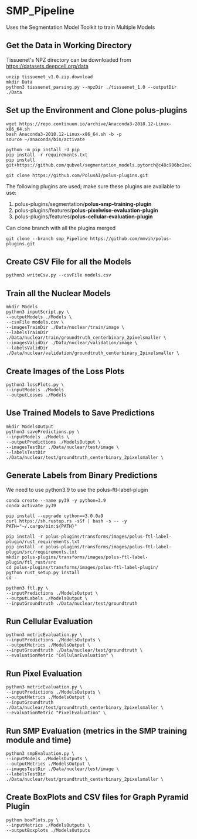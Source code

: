 # SMP_Pipeline
Uses the Segmentation Model Toolkit to train Multiple Models

## Get the Data in Working Directory
Tissuenet's NPZ directory can be downloaded from https://datasets.deepcell.org/data

```#!/bin/sh
unzip tissuenet_v1.0.zip.download
mkdir Data
python3 tissuenet_parsing.py --npzDir ./tissuenet_1.0 --outputDir ./Data
```

## Set up the Environment and Clone polus-plugins

```#!/bin/sh
wget https://repo.continuum.io/archive/Anaconda3-2018.12-Linux-x86_64.sh
bash Anaconda3-2018.12-Linux-x86_64.sh -b -p
source ~/anaconda/bin/activate
```

```#!/bin/sh
python -m pip install -U pip
pip install -r requirements.txt
pip install git+https://github.com/qubvel/segmentation_models.pytorch@c48c906bc2ee238f45aedf413e9248c37f088894
```

```#!/bin/sh
git clone https://github.com/PolusAI/polus-plugins.git
```
The following plugins are used; make sure these plugins are available to use:
1. polus-plugins/segmentation/**polus-smp-training-plugin**
2. polus-plugins/features/**polus-pixelwise-evaluation-plugin**
3. polus-plugins/features/**polus-cellular-evaluation-plugin**

Can clone branch with all the plugins merged
```#!/bin/sh
git clone --branch smp_Pipeline https://github.com/mmvih/polus-plugins.git
```


## Create CSV File for all the Models

```#!/bin/sh
python3 writeCsv.py --csvFile models.csv
```

## Train all the Nuclear Models

```#!/bin/sh
mkdir Models
python3 inputScript.py \
--outputModels ./Models \
--csvFile models.csv \
--imagesTrainDir ./Data/nuclear/train/image \
--labelsTrainDir ./Data/nuclear/train/groundtruth_centerbinary_2pixelsmaller \
--imagesValidDir ./Data/nuclear/validation/image \
--labelsValidDir ./Data/nuclear/validation/groundtruth_centerbinary_2pixelsmaller \
```

## Create Images of the Loss Plots

```#!/bin/sh
python3 lossPlots.py \
--inputModels ./Models
--outputLosses ./Models
```

## Use Trained Models to Save Predictions
```#!/bin/sh
mkdir ModelsOutput
python3 savePredictions.py \
--inputModels ./Models \
--outputPredictions ./ModelsOutput \
--imagesTestDir ./Data/nuclear/test/image \
--labelsTestDir ./Data/nuclear/test/groundtruth_centerbinary_2pixelsmaller \
```

## Generate Labels from Binary Predictions

We need to use python3.9 to use the polus-ftl-label-plugin
```#!/bin/sh
conda create --name py39 -y python=3.9
conda activate py39

pip install --upgrade cython==3.0.0a9
curl https://sh.rustup.rs -sSf | bash -s -- -y
PATH="~/.cargo/bin:${PATH}"

pip install -r polus-plugins/transforms/images/polus-ftl-label-plugin/rust_requirements.txt
pip install -r polus-plugins/transforms/images/polus-ftl-label-plugin/src/requirements.txt
mkdir polus-plugins/transforms/images/polus-ftl-label-plugin/ftl_rust/src
cd polus-plugins/transforms/images/polus-ftl-label-plugin/
python rust_setup.py install
cd -
```

```#!/bin/sh
python3 ftl.py \
--inputPredictions ./ModelsOutput \
--outputLabels ./ModelsOutput \
--inputGroundtruth ./Data/nuclear/test/groundtruth
```

## Run Cellular Evaluation 
```#!/bin/sh
python3 metricEvaluation.py \
--inputPredictions ./ModelsOutputs \
--outputMetrics ./ModelsOutput \
--inputGroundtruth ./Data/nuclear/test/groundtruth \
--evaluationMetric "CellularEvaluation" \
```

## Run Pixel Evaluation 
```#!/bin/sh
python3 metricEvaluation.py \
--inputPredictions ./ModelsOutputs \
--outputMetrics ./ModelsOutput \
--inputGroundtruth ./Data/nuclear/test/groundtruth_centerbinary_2pixelsmaller \
--evaluationMetric "PixelEvaluation" \
```

## Run SMP Evaluation (metrics in the SMP training module and time)
```#!/bin/sh
python3 smpEvaluation.py \
--inputModels ./ModelsOutputs \
--outputMetrics ./ModelsOutput \
--imagesTestDir ./Data/nuclear/test/image \
--labelsTestDir ./Data/nuclear/test/groundtruth_centerbinary_2pixelsmaller \
```

## Create BoxPlots and CSV files for Graph Pyramid Plugin
```#!/bin/sh
python boxPlots.py \
--inputMetrics ./ModelsOutputs \
--outputBoxplots ./ModelsOutputs

```


